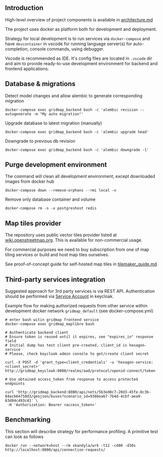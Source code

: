## Introduction

High-level overview of project components is available in [architecture.md](architecture.md)

The project uses docker as platform both for development and deployment.

Strategy for local development is to run services via `docker-compose` and have `devcontainer` in vscode for running language server(s) for auto-completion, console commands, using debugger.

Vscode is recommended as IDE. It's config files are located in `.vscode` dir and aim to provide ready-to-use development environment for backend and frontend applications.

## Database & migrations

Detect model changes and allow alembic to generate corresponding migration

```
docker-compose exec gridmap_backend bash -c 'alembic revision --autogenerate -m "My auto migration"'
```

Upgrade database to latest migration (manually)

```
docker-compose exec gridmap_backend bash -c 'alembic upgrade head'
```

Downgrade to previous db revision

```
docker-compose exec gridmap_backend bash -c 'alembic downgrade -1'
```

## Purge development environment

The command will clean all development environment, except downloaded images from docker hub

```
docker-compose down --remove-orphans --rmi local -v
```

Remove only database container and volume

```
docker-compose rm -s -v postgreshost redis
```

## Map tiles provider

The repository uses public vector tiles provider listed at [wiki.openstreetmap.org](https://wiki.openstreetmap.org/wiki/Vector_tiles#Providers). This is available for non-commercial usage.

For commercial purposes we need to buy subscription from one of map tiling services or build and host map tiles ourselves.

See proof-of-concept guide for self-hosted map tiles in [tilemaker_guide.md](tilemaker_guide.md)

## Third-party services integration

Suggested approach for 3rd party services is via REST API. Authentication should be performed via [Service Account](https://www.keycloak.org/docs/latest/server_admin/index.html#_service_accounts) in keycloak.

Example flow for making authorized requests from other service within development docker network `gridmap_default` (see docker-compose.yml)

```
# enter bash witin gridmap frontend service
docker-compose exec gridmap_maplibre bash

# Authenticate backend client
# Ensure token is reused until it expires, see "expires_in" response field
# Initial dump has test client pre-created, client_id is hexagon-service
# Please, check keycloak admin console to get/create client secret

curl -X POST -d 'grant_type=client_credentials' -u 'hexagon-service:<client_secret>' http://gridmap_keycloak:8080/realms/aad/protocol/openid-connect/token

# Use obtained access_token from response to access protected endpoints

curl 'http://gridmap_backend:8000/api/nets/5b3ed0c7-20d3-45fe-8c3b-84acb64750d3/geojson/buses?scenario_id=9386ea67-7b4d-4cbf-aea9-63d84c493c41' \
 -H 'Authorization: Bearer <access_token>'
```

## Benchmarking

This section will describe strategy for performance profiling. A primitive test can look as follows

```
docker run --network=host --rm skandyla/wrk -t12 -c400 -d30s http://localhost:8000/api/connection-requests/
```
